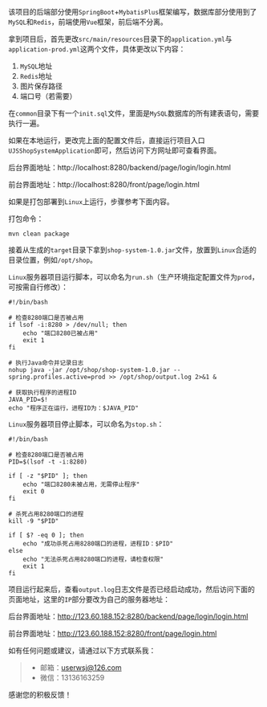 该项目的后端部分使用`SpringBoot`+`MybatisPlus`框架编写，数据库部分使用到了`MySQL`和`Redis`，前端使用`Vue`框架，前后端不分离。

拿到项目后，首先更改`src/main/resources`目录下的`application.yml`与`application-prod.yml`这两个文件，具体更改以下内容：

1. `MySQL`地址
2. `Redis`地址
3. 图片保存路径
4. 端口号（若需要）

在`common`目录下有一个`init.sql`文件，里面是`MySQL`数据库的所有建表语句，需要执行一遍。

如果在本地运行，更改完上面的配置文件后，直接运行项目入口`UJSShopSystemApplication`即可，然后访问下方网址即可查看界面。

后台界面地址：http://localhost:8280/backend/page/login/login.html

前台界面地址：http://localhost:8280/front/page/login.html

如果是打包部署到`Linux`上运行，步骤参考下面内容。

打包命令：

```shell
mvn clean package
```

接着从生成的`target`目录下拿到`shop-system-1.0.jar`文件，放置到`Linux`合适的目录位置，例如`/opt/shop`。

`Linux`服务器项目运行脚本，可以命名为`run.sh`（生产环境指定配置文件为`prod`，可按需自行修改）：

```shell
#!/bin/bash

# 检查8280端口是否被占用
if lsof -i:8280 > /dev/null; then
    echo "端口8280已被占用"
    exit 1
fi

# 执行Java命令并记录日志
nohup java -jar /opt/shop/shop-system-1.0.jar --spring.profiles.active=prod >> /opt/shop/output.log 2>&1 &

# 获取执行程序的进程ID
JAVA_PID=$!
echo "程序正在运行，进程ID为：$JAVA_PID"
```

`Linux`服务器项目停止脚本，可以命名为`stop.sh`：

```shell
#!/bin/bash

# 检查8280端口是否被占用
PID=$(lsof -t -i:8280)

if [ -z "$PID" ]; then
    echo "端口8280未被占用，无需停止程序"
    exit 0
fi

# 杀死占用8280端口的进程
kill -9 "$PID"

if [ $? -eq 0 ]; then
    echo "成功杀死占用8280端口的进程，进程ID：$PID"
else
    echo "无法杀死占用8280端口的进程，请检查权限"
    exit 1
fi
```

项目运行起来后，查看`output.log`日志文件是否已经启动成功，然后访问下面的页面地址，这里的`IP`部分要改为自己的服务器地址：

后台界面地址：http://123.60.188.152:8280/backend/page/login/login.html

前台界面地址：http://123.60.188.152:8280/front/page/login.html

如有任何问题或建议，请通过以下方式联系我：

> - 邮箱：userwsj@126.com
> - 微信：13136163259

感谢您的积极反馈！
